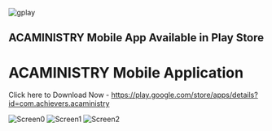 ![gplay](https://user-images.githubusercontent.com/83225523/125150000-1628a200-e15a-11eb-8500-2a8b7c38fd35.png)

## ACAMINISTRY Mobile App Available in Play Store


#  ACAMINISTRY Mobile Application


Click here to Download Now - https://play.google.com/store/apps/details?id=com.achievers.acaministry


![Screen0](https://play-lh.googleusercontent.com/-BQxe4GdQ5NG-fqD6CH6ZJGNPHhn8oCB3cgIu3l8Fyf1x6SRfFh68x1XKmVDRd0F8Q=w720-h310-rw)
![Screen1](https://play-lh.googleusercontent.com/QFUrTJ0NyflR35vnsGslO1P62-qUp9DhrHCu8akOaJ1W_gxhvr-PEuS78cxKmo0C6Q0=w720-h310-rw)
![Screen2](https://play-lh.googleusercontent.com/wi1SGY0k1kOCHkpNM7ePdwdkaK9zgxDSquWY9lSpqqSmjnrh_inxJj4hT6vJRAuWBfMF=w720-h310-rw)

